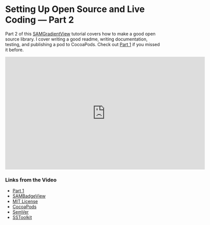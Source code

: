 # Setting Up Open Source and Live Coding — Part 2

Part 2 of this [SAMGradientView](https://github.com/soffes/SAMGradientView) tutorial covers how to make a good open source library. I cover writing a good readme, writing documentation, testing, and publishing a pod to CocoaPods. Check out [Part 1](http://sam.roon.io/setting-up-open-source-and-live-coding-part-1) if you missed it before.

<iframe src="http://player.vimeo.com/video/69442210?title=0&amp;byline=0&amp;portrait=0&amp;color=f6291d" width="640" height="360" frameborder="0" webkitAllowFullScreen mozallowfullscreen allowFullScreen></iframe>

### Links from the Video

* [Part 1](http://sam.roon.io/setting-up-open-source-and-live-coding-part-1)
* [SAMBadgeView](https://github.com/soffes/SAMBadgeView)
* [MIT License](https://en.wikipedia.org/wiki/MIT_License)
* [CocoaPods](https://cocoapods.org)
* [SemVer](https://semver.org)
* [SSToolkit](https://github.com/soffes/sstoolkit)
